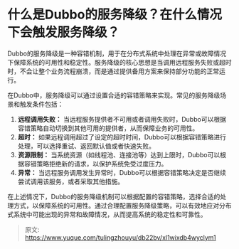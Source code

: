 # 什么是Dubbo的服务降级？在什么情况下会触发服务降级？

Dubbo的服务降级是一种容错机制，用于在分布式系统中处理在异常或故障情况下保障系统的可用性和稳定性。服务降级的核心思想是当调用远程服务失败或超时时，不会让整个业务流程崩溃，而是通过提供备用方案来保持部分功能的正常运行。

在Dubbo中，服务降级可以通过设置合适的容错策略来实现。常见的服务降级场景和触发条件包括：

1.  **远程调用失败：** 当远程服务提供者不可用或者调用失败时，Dubbo可以根据容错策略自动切换到其他可用的提供者，从而保障业务的可用性。 
2.  **超时：** 如果远程调用超过了设定的超时时间，Dubbo可以根据容错策略进行处理，可以选择重试、返回默认值或者快速失败。 
3.  **资源限制：** 当系统资源（如线程池、连接池等）达到上限时，Dubbo可以根据容错策略拒绝新的请求，以保护系统免受过度压力。 
4.  **异常：** 当远程服务调用发生异常时，Dubbo可以根据容错策略决定是否继续尝试调用该服务，或者采取其他措施。 

在上述情况下，Dubbo的服务降级机制可以根据配置的容错策略，选择合适的处理方式，以保障系统的可用性。通过合理配置服务降级策略，可以有效地应对分布式系统中可能出现的异常和故障情况，从而提高系统的稳定性和可靠性。


> 原文: <https://www.yuque.com/tulingzhouyu/db22bv/xl1wixdb4wyclym1>